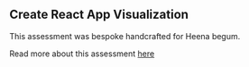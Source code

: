 ## Create React App Visualization

This assessment was bespoke handcrafted for Heena begum.

Read more about this assessment [here](https://react.eogresources.com)
